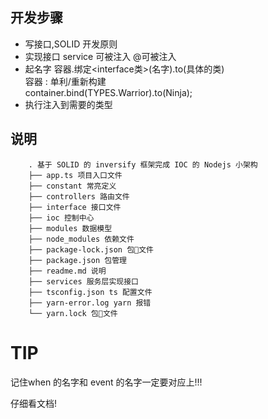 ## 开发步骤
- 写接口,SOLID 开发原则  
- 实现接口 service 可被注入 @可被注入  
- 起名字
    容器.绑定<interface类>(名字).to(具体的类)  
    容器 : 单利/重新构建  
    container.bind<Warrior>(TYPES.Warrior).to(Ninja);  
- 执行注入到需要的类型

## 说明


        . 基于 SOLID 的 inversify 框架完成 IOC 的 Nodejs 小架构
        ├── app.ts 项目入口文件
        ├── constant 常亮定义
        ├── controllers 路由文件
        ├── interface 接口文件
        ├── ioc 控制中心
        ├── modules 数据模型
        ├── node_modules 依赖文件
        ├── package-lock.json 包🔐文件
        ├── package.json 包管理
        ├── readme.md 说明
        ├── services 服务层实现接口
        ├── tsconfig.json ts 配置文件
        ├── yarn-error.log yarn 报错
        └── yarn.lock 包🔐文件


# TIP
记住when 的名字和 event 的名字一定要对应上!!!

仔细看文档!